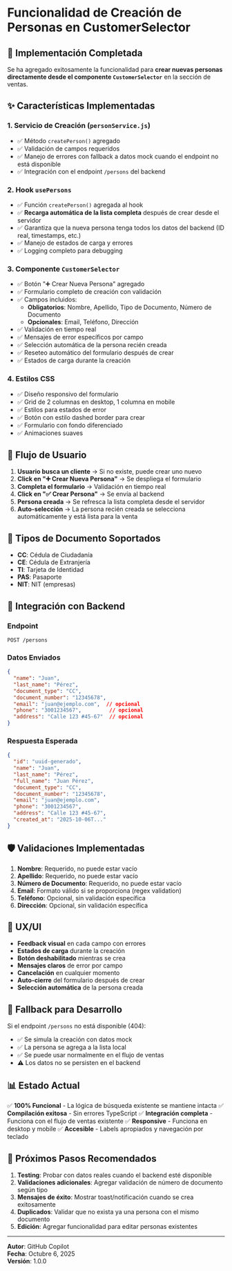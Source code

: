 # Funcionalidad de Creación de Personas en CustomerSelector

## 📝 Implementación Completada

Se ha agregado exitosamente la funcionalidad para **crear nuevas personas directamente desde el componente `CustomerSelector`** en la sección de ventas.

## ✨ Características Implementadas

### 1. **Servicio de Creación (`personService.js`)**
- ✅ Método `createPerson()` agregado
- ✅ Validación de campos requeridos
- ✅ Manejo de errores con fallback a datos mock cuando el endpoint no está disponible
- ✅ Integración con el endpoint `/persons` del backend

### 2. **Hook `usePersons`**
- ✅ Función `createPerson()` agregada al hook
- ✅ **Recarga automática de la lista completa** después de crear desde el servidor
- ✅ Garantiza que la nueva persona tenga todos los datos del backend (ID real, timestamps, etc.)
- ✅ Manejo de estados de carga y errores
- ✅ Logging completo para debugging

### 3. **Componente `CustomerSelector`**
- ✅ Botón "➕ Crear Nueva Persona" agregado
- ✅ Formulario completo de creación con validación
- ✅ Campos incluidos:
  - **Obligatorios**: Nombre, Apellido, Tipo de Documento, Número de Documento
  - **Opcionales**: Email, Teléfono, Dirección
- ✅ Validación en tiempo real
- ✅ Mensajes de error específicos por campo
- ✅ Selección automática de la persona recién creada
- ✅ Reseteo automático del formulario después de crear
- ✅ Estados de carga durante la creación

### 4. **Estilos CSS**
- ✅ Diseño responsivo del formulario
- ✅ Grid de 2 columnas en desktop, 1 columna en mobile
- ✅ Estilos para estados de error
- ✅ Botón con estilo dashed border para crear
- ✅ Formulario con fondo diferenciado
- ✅ Animaciones suaves

## 🎯 Flujo de Usuario

1. **Usuario busca un cliente** → Si no existe, puede crear uno nuevo
2. **Click en "➕ Crear Nueva Persona"** → Se despliega el formulario
3. **Completa el formulario** → Validación en tiempo real
4. **Click en "✅ Crear Persona"** → Se envía al backend
5. **Persona creada** → Se refresca la lista completa desde el servidor
6. **Auto-selección** → La persona recién creada se selecciona automáticamente y está lista para la venta

## 🔧 Tipos de Documento Soportados

- **CC**: Cédula de Ciudadanía
- **CE**: Cédula de Extranjería  
- **TI**: Tarjeta de Identidad
- **PAS**: Pasaporte
- **NIT**: NIT (empresas)

## 📡 Integración con Backend

### Endpoint
```
POST /persons
```

### Datos Enviados
```json
{
  "name": "Juan",
  "last_name": "Pérez",
  "document_type": "CC",
  "document_number": "12345678",
  "email": "juan@ejemplo.com",  // opcional
  "phone": "3001234567",         // opcional
  "address": "Calle 123 #45-67"  // opcional
}
```

### Respuesta Esperada
```json
{
  "id": "uuid-generado",
  "name": "Juan",
  "last_name": "Pérez",
  "full_name": "Juan Pérez",
  "document_type": "CC",
  "document_number": "12345678",
  "email": "juan@ejemplo.com",
  "phone": "3001234567",
  "address": "Calle 123 #45-67",
  "created_at": "2025-10-06T..."
}
```

## 🛡️ Validaciones Implementadas

1. **Nombre**: Requerido, no puede estar vacío
2. **Apellido**: Requerido, no puede estar vacío
3. **Número de Documento**: Requerido, no puede estar vacío
4. **Email**: Formato válido si se proporciona (regex validation)
5. **Teléfono**: Opcional, sin validación específica
6. **Dirección**: Opcional, sin validación específica

## 🎨 UX/UI

- **Feedback visual** en cada campo con errores
- **Estados de carga** durante la creación
- **Botón deshabilitado** mientras se crea
- **Mensajes claros** de error por campo
- **Cancelación** en cualquier momento
- **Auto-cierre** del formulario después de crear
- **Selección automática** de la persona creada

## 🔄 Fallback para Desarrollo

Si el endpoint `/persons` no está disponible (404):
- ✅ Se simula la creación con datos mock
- ✅ La persona se agrega a la lista local
- ✅ Se puede usar normalmente en el flujo de ventas
- ⚠️ Los datos no se persisten en el backend

## 📊 Estado Actual

✅ **100% Funcional** - La lógica de búsqueda existente se mantiene intacta
✅ **Compilación exitosa** - Sin errores TypeScript
✅ **Integración completa** - Funciona con el flujo de ventas existente
✅ **Responsive** - Funciona en desktop y mobile
✅ **Accesible** - Labels apropiados y navegación por teclado

## 🚀 Próximos Pasos Recomendados

1. **Testing**: Probar con datos reales cuando el backend esté disponible
2. **Validaciones adicionales**: Agregar validación de número de documento según tipo
3. **Mensajes de éxito**: Mostrar toast/notificación cuando se crea exitosamente
4. **Duplicados**: Validar que no exista ya una persona con el mismo documento
5. **Edición**: Agregar funcionalidad para editar personas existentes

---

**Autor**: GitHub Copilot  
**Fecha**: Octubre 6, 2025  
**Versión**: 1.0.0
